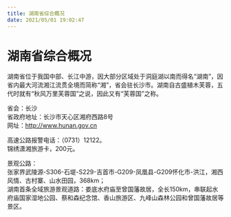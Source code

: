 ```yaml
---
title: 湖南省综合概况  
date: 2021/05/01 19:02:47  
---
```

  
# 湖南省综合概况  
湖南省位于我国中部、长江中游，因大部分区域处于洞庭湖以南而得名“湖南”，因省内最大河流湘江流贯全境而简称“湘”，省会驻长沙市。湖南自古盛植木芙蓉，五代时就有“秋风万里芙蓉国”之说，因此又有“芙蓉国”之称。  

省会：长沙  
省政府地址：长沙市天心区湘府西路8号  
网址：http://www.hunan.gov.cn  
  
高速公路报警电话：（0731）12122。  
锦绣潇湘旅游卡，200元。  

景观公路：  
张家界武陵源-S306-石堤-S229-吉首市-G209-凤凰县-G209怀化市-洪江，湘西风情、古村寨、山水田园，368km；  
湖南首条全域旅游景观道路：娄底水府庙至曾国藩故居，全长150km，串联起水府庙国家湿地公园、蔡和森纪念馆、香山旅游区、九峰山森林公园和曾国藩故居等景区。  